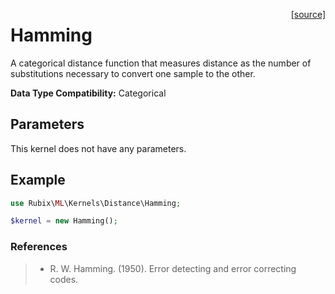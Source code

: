 <span style="float:right;"><a href="https://github.com/RubixML/RubixML/blob/master/src/Kernels/Distance/Hamming.php">[source]</a></span>

# Hamming
A categorical distance function that measures distance as the number of substitutions necessary to convert one sample to the other.

**Data Type Compatibility:** Categorical

## Parameters
This kernel does not have any parameters.

## Example
```php
use Rubix\ML\Kernels\Distance\Hamming;

$kernel = new Hamming();
```

### References
>- R. W. Hamming. (1950). Error detecting and error correcting codes.